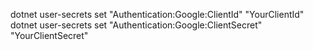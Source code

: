 dotnet user-secrets set "Authentication:Google:ClientId" "YourClientId"
dotnet user-secrets set "Authentication:Google:ClientSecret" "YourClientSecret"
